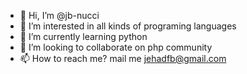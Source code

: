 - 👋 Hi, I’m @jb-nucci
- 👀 I’m interested in all kinds of programing languages
- 🌱 I’m currently learning python
- 💞️ I’m looking to collaborate on php community
- 📫 How to reach me? mail me jehadfb@gmail.com

<!---
jb-nucci/jb-nucci is a ✨ special ✨ repository because its `README.md` (this file) appears on your GitHub profile.
You can click the Preview link to take a look at your changes.
--->
